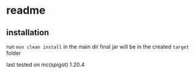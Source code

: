 # readme

## installation
run `mvn clean install` in the main dir
final jar will be in the created `target` folder

last tested on mc(spigot) 1.20.4
